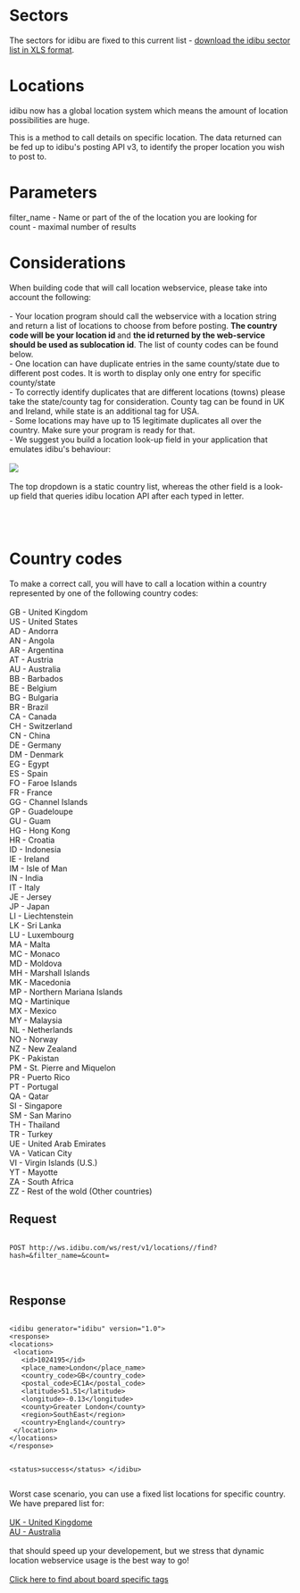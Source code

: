 <h1>
	Sectors</h1>
<p>The sectors for idibu are fixed to this current list - <a href="www.idibu.com/images/stories/Portal_logos/idibu_sector_list.xls">download the idibu sector list in XLS format</a>.</p>
<h1>
	Locations</h1>
<p>idibu now has a global location system which means the amount of location possibilities are huge.</p>
<p>This is a method to call details on specific location. The data returned can be fed up to idibu&#39;s posting API v3, to identify the proper location you wish to post to.</p>
<h1>
	<strong>Parameters</strong></h1>
<p>filter_name - Name or part of the of the location you are looking for<br />
	count - maximal number of results</p>
<h1>
	<strong>Considerations</strong></h1>
<p>When building code that will call location webservice, please take into account the following:<br />
	<br />
	- Your location program should call the webservice with a location string and return a list of locations to choose from before posting. <strong>The country code will be your location id </strong>and <strong>the id returned by the web-service should be used as sublocation id</strong>. The list of county codes can be found below.<br />
	- One location can have duplicate entries in the same county/state due to different post codes. It is worth to display only one entry for specific county/state<br />
	- To correctly identify duplicates that are different locations (towns) please take the state/county tag for consideration. County tag can be found in UK and Ireland, while state is an additional tag for USA.<br />
	- Some locations may have up to 15 legitimate duplicates all over the country. Make sure your program is ready for that.<br />
	- We suggest you build a location look-up field in your application that emulates idibu's behaviour: <br><br>
<img src = "http://www.idibu.com/images/stories/Portal_logos/lookup_graphic.png" /><br /><br />
The top dropdown is a static country list, whereas the other field is a look-up field that queries idibu location API after each typed in letter.</p><br /><br />
<h1>
	<strong>Country codes</strong></h1>
<p>To make a correct call, you will have to call a location within a country represented by one of the following country codes: 
<br /><br />
GB - United Kingdom<br />
US - United States<br />
AD - Andorra<br />
AN - Angola<br />
AR - Argentina<br />
AT - Austria<br />
AU - Australia<br />
BB - Barbados<br />
BE - Belgium<br />
BG - Bulgaria<br />
BR - Brazil<br />
CA - Canada<br />
CH - Switzerland<br />
CN - China<br />
DE - Germany<br />
DM - Denmark<br />
EG - Egypt<br />
ES - Spain<br />
FO - Faroe Islands<br />
FR - France<br />
GG - Channel Islands<br />
GP - Guadeloupe<br />
GU - Guam<br />
HG - Hong Kong<br />
HR - Croatia<br />
ID - Indonesia<br />
IE - Ireland<br />
IM - Isle of Man<br />
IN - India<br />
IT - Italy<br />
JE - Jersey<br />
JP - Japan<br />
LI - Liechtenstein<br />
LK - Sri Lanka<br />
LU - Luxembourg<br />
MA - Malta<br />
MC - Monaco<br />
MD - Moldova<br />
MH - Marshall Islands<br />
MK - Macedonia<br />
MP - Northern Mariana Islands<br />
MQ - Martinique<br />
MX - Mexico<br />
MY - Malaysia<br />
NL - Netherlands<br />
NO - Norway<br />
NZ - New Zealand<br />
PK - Pakistan<br />
PM - St. Pierre and Miquelon<br />
PR - Puerto Rico<br />
PT - Portugal<br />
QA - Qatar<br />
SI - Singapore<br />
SM - San Marino<br />
TH - Thailand<br />
TR - Turkey<br />
UE - United Arab Emirates<br />
VA - Vatican City<br />
VI - Virgin Islands (U.S.)<br />
YT - Mayotte<br />
ZA - South Africa<br />
ZZ - Rest of the wold (Other countries)<br />
</p>
<h2>
	<strong>Request</strong></h2>
<pre>
<code>
POST http://ws.idibu.com/ws/rest/v1/locations/<COUNTRY CODE HERE>/find?hash=<CLIENT HASH HERE>&filter_name=<LOCATION STRING YOU ARE LOOKING FOR>&count=<MAXIMAL NUMBER OF RESULTS>
</code>


</pre>
<h2>
	Response</h2>
<pre>
<code type="xml">
&lt;idibu generator=&quot;idibu&quot; version=&quot;1.0&quot;&gt;
&lt;response&gt;
&lt;locations&gt;
&nbsp;&lt;location&gt;
&nbsp;&nbsp;&nbsp;&lt;id&gt;1024195&lt;/id&gt;
&nbsp;&nbsp;&nbsp;&lt;place_name&gt;London&lt;/place_name&gt;
&nbsp;&nbsp;&nbsp;&lt;country_code&gt;GB&lt;/country_code&gt;
&nbsp;&nbsp;&nbsp;&lt;postal_code&gt;EC1A&lt;/postal_code&gt;
&nbsp;&nbsp;&nbsp;&lt;latitude&gt;51.51&lt;/latitude&gt;
&nbsp;&nbsp;&nbsp;&lt;longitude&gt;-0.13&lt;/longitude&gt;
&nbsp;&nbsp;&nbsp;&lt;county&gt;Greater London&lt;/county&gt;
&nbsp;&nbsp;&nbsp;&lt;region&gt;SouthEast&lt;/region&gt;
&nbsp;&nbsp;&nbsp;&lt;country&gt;England&lt;/country&gt;
&nbsp;&lt;/location&gt;
&lt;/locations&gt;
&lt;/response&gt;

&lt;status&gt;success&lt;/status&gt;
&lt;/idibu&gt;
</code>
</pre>

Worst case scenario, you can use a fixed list locations for specific country. We have prepared list for:<br />
<br />
<a href = "www.idibu.com/images/stories/Portal_logos/GB.rar">UK - United Kingdome</a><br />
<a href = "www.idibu.com/images/stories/Portal_logos/AU.rar">AU - Australia</a><br />
<br />
that should speed up your developement, but we stress that dynamic location webservice usage is the best way to go!
<br /><br />
<a href="https://github.com/oneworldmarket/idibu-api/blob/master/api-v3/spec-data.md"> Click here to find about board specific tags</a>
